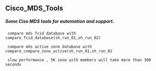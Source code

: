 ##  Cisco_MDS_Tools

##### Some Ciso MDS tools for automation and support. 

     compare mds fcid database with compare_fcid_database(sh_run_01,sh_run_02)
     
     compare mds active zone database with compare_compare_zone_active(sh_run_01,sh_run_02
     
     slow performance , 5K zone with members will take more than 300 seconds

   